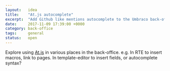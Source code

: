 ```yaml
---
layout:   idea
title:    "At.js autocomplete"
excerpt:  "Add Github like mentions autocomplete to the Umbraco back-office"
date:     2017-11-09 17:39:00 +0000
category: back-office
tags:     general
status:   open
---
```


Explore using [At.js](https://github.com/ichord/At.js) in various places in the back-office. e.g. In RTE to insert macros, link to pages. In template-editor to insert fields, or autocomplete syntax?
